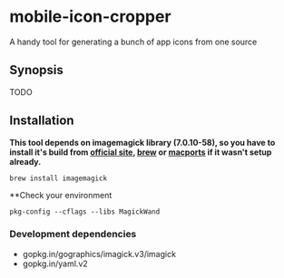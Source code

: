 # mobile-icon-cropper
A handy tool for generating a bunch of app icons from one source

## Synopsis

TODO

## Installation

**This tool depends on imagemagick library (7.0.10-58), so you have to install it's build from [official site](https://www.imagemagick.org/script/download.php), [brew](https://docs.brew.sh/Installation) or [macports](https://www.macports.org/install.php) if it wasn't setup already.**

```brew install imagemagick```

**Check your environment

```pkg-config --cflags --libs MagickWand```

### Development dependencies

- gopkg.in/gographics/imagick.v3/imagick
- gopkg.in/yaml.v2
